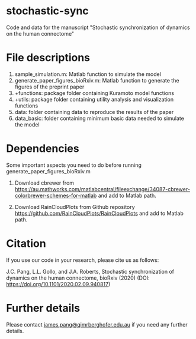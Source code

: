 # stochastic-sync
Code and data for the manuscript "Stochastic synchronization of dynamics on the human connectome"

# File descriptions

1. sample_simulation.m: Matlab function to simulate the model
2. generate_paper_figures_bioRxiv.m: Matlab function to generate the figures of the preprint paper
3. +functions: package folder containing Kuramoto model functions
4. +utils: package folder containing utility analysis and visualization functions
5. data: folder containing data to reproduce the results of the paper
6. data_basic: folder containing minimum basic data needed to simulate the model

# Dependencies

Some important aspects you need to do before running generate_paper_figures_bioRxiv.m

1. Download cbrewer from https://au.mathworks.com/matlabcentral/fileexchange/34087-cbrewer-colorbrewer-schemes-for-matlab and add to Matlab path.

2. Download RainCloudPlots from Github repository https://github.com/RainCloudPlots/RainCloudPlots and add to Matlab path.

# Citation

If you use our code in your research, please cite us as follows:

J.C. Pang, L.L. Gollo, and J.A. Roberts, Stochastic synchronization of dynamics on the human connectome, bioRxiv (2020) (DOI: https://doi.org/10.1101/2020.02.09.940817)

# Further details

Please contact james.pang@qimrberghofer.edu.au if you need any further details.
